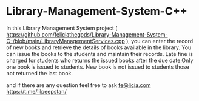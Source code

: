 # Library-Management-System-C++

In this Library Management System project ( https://github.com/feliciathegods/Library-Management-System-C-/blob/main/LibraryManagementServices.cpp ), you can enter the record of new books and retrieve the details of books available in the library. You can issue the books to the students and maintain their records. Late fine is charged for students who returns the issued books after the due date.Only one book is issued to students. New book is not issued to students those not returned the last book.

and if there are any question feel free to ask 
fe@licia.com 
https://t.me/lilpeepstan/
